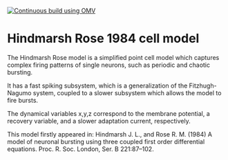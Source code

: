 [![Continuous build using OMV](https://github.com/OpenSourceBrain/HindmarshRose1984/actions/workflows/omv-ci.yml/badge.svg)](https://github.com/OpenSourceBrain/HindmarshRose1984/actions/workflows/omv-ci.yml)

Hindmarsh Rose 1984 cell model
==============================

The Hindmarsh Rose model is a simplified point cell model which
captures complex firing patterns of single neurons, such as periodic
and chaotic bursting.

It has a fast spiking subsystem, which is a generalization of the
Fitzhugh-Nagumo system, coupled to a slower subsystem which allows the
model to fire bursts. 

The dynamical variables x,y,z correspond to the membrane potential, a
recovery variable, and a slower adaptation current, respectively.

This model firstly appeared in:
Hindmarsh J. L., and Rose R. M. (1984) A model of neuronal bursting
using three coupled first order differential equations.  Proc. R. Soc.
London, Ser. B 221:87–102.


